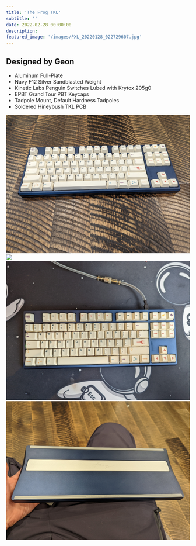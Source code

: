 ```yaml
---
title: 'The Frog TKL'
subtitle: '' 
date: 2022-02-28 00:00:00
description: 
featured_image: '/images/PXL_20220128_022729607.jpg'
---
```


## Designed by Geon
* Aluminum Full-Plate
* Navy F12 Silver Sandblasted Weight
* Kinetic Labs Penguin Switches Lubed with Krytox 205g0
* EPBT Grand Tour PBT Keycaps
* Tadpole Mount, Default Hardness Tadpoles
* Soldered Hineybush TKL PCB

<div class="gallery" data-columns="3">
	<img src="/images/PXL_20220122_235740374.jpg">
	<img src="/images/PXL_20220128_022729607.jpg">
	<img src="/images/PXL_20220121_201043766.jpg">
	<img src="/images/PXL_20220122_235931087.jpg">
</div>